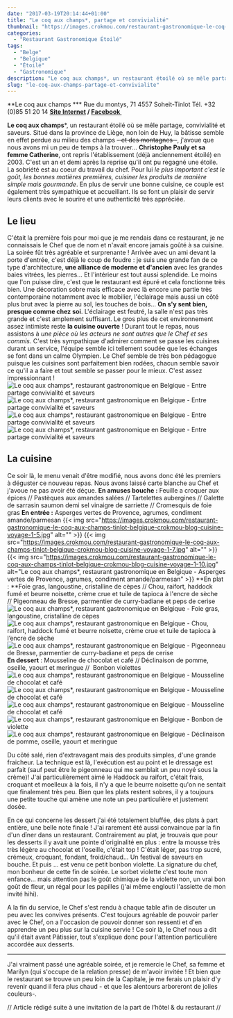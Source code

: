 ```yaml
---
date: "2017-03-19T20:14:44+01:00"
title: "Le coq aux champs*, partage et convivialité"
thumbnail: "https://images.crokmou.com/restaurant-gastronomique-le-coq-aux-champs-tinlot-belgique-crokmou-blog-cuisine-voyage-1.jpg"
categories:
  - "Restaurant Gastronomique Étoilé"
tags:
  - "Belge"
  - "Belgique"
  - "Étoilé"
  - "Gastronomique"
description: "Le coq aux champs*, un restaurant étoilé où se mêle partage, convivialité et saveurs. Situé dans la province de Liège, non loin de Huy, la bâtisse..."
slug: "le-coq-aux-champs-partage-et-convivialite"
---
```


**Le coq aux champs *** Rue du montys, 71 4557 Soheit-Tinlot Tél. +32 (0)85 51 20 14 **[Site Internet](http://lecoqauxchamps.be/) / [Facebook ](https://www.facebook.com/Le-coq-aux-champs-110673795614123)**

**Le coq aux champs***, un restaurant étoilé où se mêle partage, convivialité et saveurs. Situé dans la province de Liège, non loin de Huy, la bâtisse semble en effet perdue au milieu des champs <del>- et des montagnes -</del>, j'avoue que nous avons mi un peu de temps à la trouver... **Christophe Pauly et sa femme Catherine**, ont repris l'établissement (déjà anciennement étoilé) en 2003\. C'est un an et demi après la reprise qu'il ont pu regagné une étoile. La sobriété est au coeur du travail du chef. Pour lui _le plus important c'est le goût, les bonnes matières premières, cuisiner les produits de manière simple mais gourmande_. En plus de servir une bonne cuisine, ce couple est également très sympathique et accueillant. Ils se font un plaisir de servir leurs clients avec le sourire et une authenticité très appréciée.

## **Le lieu**

C'était la première fois pour moi que je me rendais dans ce restaurant, je ne connaissais le Chef que de nom et n'avait encore jamais goûté à sa cuisine. La soirée fût très agréable et surprenante ! Arrivée avec un ami devant la porte d'entrée, c'est déjà le coup de foudre : je suis une grande fan de ce type d'architecture, **une alliance de moderne et d'ancien** avec les grandes baies vitrées, les pierres... Et l'intérieur est tout aussi splendide. Le moins que l'on puisse dire, c'est que le restaurant est épuré et cela fonctionne très bien. Une décoration sobre mais efficace avec là encore une partie très contemporaine notamment avec le mobilier, l'éclairage mais aussi un côté plus brut avec la pierre au sol, les touches de bois... **On s'y sent bien, presque comme chez soi**. L'éclairage est feutré, la salle n'est pas très grande et c'est amplement suffisant. Le gros plus de cet environnement assez intimiste reste **la cuisine ouverte** ! Durant tout le repas, nous assistons à _une pièce où les acteurs ne sont autres que le Chef et ses commis_. C'est très sympathique d'admirer comment se passe les cuisines durant un service, l'équipe semble ici tellement soudée que les échanges se font dans un calme Olympien. Le Chef semble de très bon pédagogue puisque les cuisines sont parfaitement bien rodées, chacun semble savoir ce qu'il a a faire et tout semble se passer pour le mieux. C'est assez impressionnant ! ![Le coq aux champs*, restaurant gastronomique en Belgique - Entre partage convivialité et saveurs](https://images.crokmou.com/restaurant-gastronomique-le-coq-aux-champs-tinlot-belgique-crokmou-blog-cuisine-voyage-1-6.jpg) ![Le coq aux champs*, restaurant gastronomique en Belgique - Entre partage convivialité et saveurs](https://images.crokmou.com/restaurant-gastronomique-le-coq-aux-champs-tinlot-belgique-crokmou-blog-cuisine-voyage-1-1.jpg) ![Le coq aux champs*, restaurant gastronomique en Belgique - Entre partage convivialité et saveurs](https://images.crokmou.com/restaurant-gastronomique-le-coq-aux-champs-tinlot-belgique-crokmou-blog-cuisine-voyage-1-2.jpg) ![Le coq aux champs*, restaurant gastronomique en Belgique - Entre partage convivialité et saveurs](https://images.crokmou.com/restaurant-gastronomique-le-coq-aux-champs-tinlot-belgique-crokmou-blog-cuisine-voyage-1-3.jpg)

## **La cuisine**

Ce soir là, le menu venait d'être modifié, nous avons donc été les premiers à déguster ce nouveau repas. Nous avons laissé carte blanche au Chef et j'avoue ne pas avoir été déçue. **En amuses bouche :** Feuille a croquer aux épices // Pastèques aux amandes salées // Tartelettes aubergines // Galette de sarrasin saumon demi sel vinaigre de sarriette // Cromesquis de foie gras **En entrée :** Asperges vertes de Provence, agrumes, condiment amande/parmesan {{< img src="https://images.crokmou.com/restaurant-gastronomique-le-coq-aux-champs-tinlot-belgique-crokmou-blog-cuisine-voyage-1-5.jpg" alt="" >}} {{< img src="https://images.crokmou.com/restaurant-gastronomique-le-coq-aux-champs-tinlot-belgique-crokmou-blog-cuisine-voyage-1-7.jpg" alt="" >}} {{< img src="https://images.crokmou.com/restaurant-gastronomique-le-coq-aux-champs-tinlot-belgique-crokmou-blog-cuisine-voyage-1-10.jpg" alt="Le coq aux champs*, restaurant gastronomique en Belgique - Asperges vertes de Provence, agrumes, condiment amande/parmesan" >}} **En plat : **Foie gras, langoustine, cristalline de cèpes // Chou, raifort, haddock fumé et beurre noisette, crème crue et tuile de tapioca à l'encre de sèche // Pigeonneau de Bresse, parmentier de curry-badiane et peps de cerise ![Le coq aux champs*, restaurant gastronomique en Belgique - Foie gras, langoustine, cristalline de cèpes](https://images.crokmou.com/restaurant-gastronomique-le-coq-aux-champs-tinlot-belgique-crokmou-blog-cuisine-voyage-1-12.jpg) ![Le coq aux champs*, restaurant gastronomique en Belgique - Chou, raifort, haddock fumé et beurre noisette, crème crue et tuile de tapioca à l’encre de sèche](https://images.crokmou.com/restaurant-gastronomique-le-coq-aux-champs-tinlot-belgique-crokmou-blog-cuisine-voyage-1-13.jpg) ![Le coq aux champs*, restaurant gastronomique en Belgique - Pigeonneau de Bresse, parmentier de curry-badiane et peps de cerise](https://images.crokmou.com/restaurant-gastronomique-le-coq-aux-champs-tinlot-belgique-crokmou-blog-cuisine-voyage-1-14.jpg) **En dessert** : Mousseline de chocolat et café // Déclinaison de pomme, oseille, yaourt et meringue //  Bonbon violettes ![Le coq aux champs*, restaurant gastronomique en Belgique - Mousseline de chocolat et café](https://images.crokmou.com/restaurant-gastronomique-le-coq-aux-champs-tinlot-belgique-crokmou-blog-cuisine-voyage-1-16.jpg) ![Le coq aux champs*, restaurant gastronomique en Belgique - Mousseline de chocolat et café](https://images.crokmou.com/restaurant-gastronomique-le-coq-aux-champs-tinlot-belgique-crokmou-blog-cuisine-voyage-1-17.jpg)![Le coq aux champs*, restaurant gastronomique en Belgique - Mousseline de chocolat et café](https://images.crokmou.com/restaurant-gastronomique-le-coq-aux-champs-tinlot-belgique-crokmou-blog-cuisine-voyage-1-18.jpg) ![Le coq aux champs*, restaurant gastronomique en Belgique - Bonbon de violette](https://images.crokmou.com/restaurant-gastronomique-le-coq-aux-champs-tinlot-belgique-crokmou-blog-cuisine-voyage-1-19.jpg)![Le coq aux champs*, restaurant gastronomique en Belgique - Déclinaison de pomme, oseille, yaourt et meringue](https://images.crokmou.com/restaurant-gastronomique-le-coq-aux-champs-tinlot-belgique-crokmou-blog-cuisine-voyage-1-20.jpg)

Du côté salé, rien d'extravagant mais des produits simples, d'une grande fraicheur. La technique est là, l'exécution est au point et le dressage est parfait (sauf peut être le pigeonneau qui me semblait un peu noyé sous la crème)! J'ai particulièrement aimé le Haddock au raifort, c'était frais, croquant et moelleux à la fois, il n'y a que le beurre noisette qu'on ne sentait que finalement très peu. Bien que les plats restent sobres, il y a toujours une petite touche qui amène une note un peu particulière et justement dosée.

En ce qui concerne les dessert j'ai été totalement bluffée, des plats à part entière, une belle note finale ! J'ai rarement été aussi convaincue par la fin d'un dîner dans un restaurant. Contrairement au plat, je trouvais que pour les desserts il y avait une pointe d'originalité en plus : entre la mousse très très légère au chocolat et l'oseille, c'était top ! C'était léger, pas trop sucré, crémeux, croquant, fondant, froid/chaud... Un festival de saveurs en bouche. Et puis ... est venu ce petit bonbon violette. La signature du chef, mon bonheur de cette fin de soirée. Le sorbet violette c'est toute mon enfance... mais attention pas le goût chimique de la violette non, un vrai bon goût de fleur, un régal pour les papilles (j'ai même englouti l'assiette de mon invité hihi).

A la fin du service, le Chef s'est rendu à chaque table afin de discuter un peu avec les convives présents. C'est toujours agréable de pouvoir parler avec le Chef, on a l'occasion de pouvoir donner son ressenti et d'en apprendre un peu plus sur la cuisine servie ! Ce soir là, le Chef nous a dit qu'il était avant Pâtissier, tout s'explique donc pour l'attention particulière accordée aux desserts.

____________________

J'ai vraiment passé une agréable soirée, et je remercie le Chef, sa femme et Marilyn (qui s'occupe de la relation presse) de m'avoir invitée ! Et bien que le restaurant se trouve un peu loin de la Capitale, je me ferais un plaisir d'y revenir quand il fera plus chaud - et que les alentours arboreront de jolies couleurs-.

// Article rédigé suite à une invitation de la part de l’hôtel & du restaurant //
